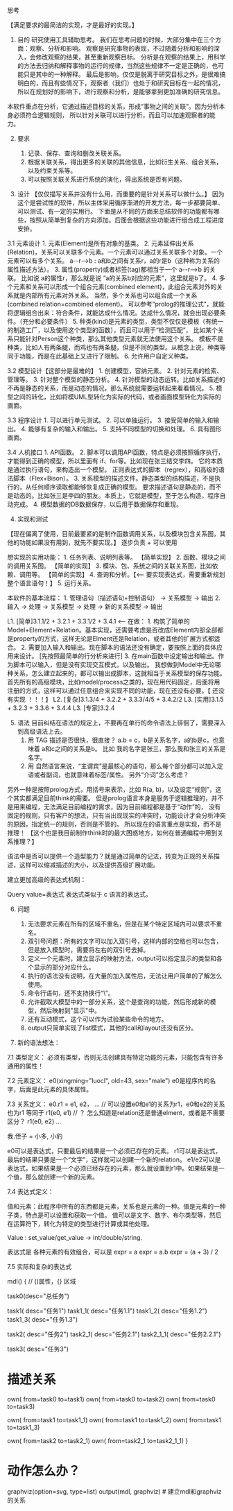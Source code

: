 思考

【满足要求的最简洁的实现，才是最好的实现。】

1. 目的
研究使用工具辅助思考。
我们在思考问题的时候，大部分集中在三个方面：观察、分析和影响。
观察是研究事物的表现，不过随着分析和影响的深入，会修改观察的结果，甚至重新观察目标。
分析是在观察的结果上，用科学的方法去归纳和解释事物的运行的规律，当然这些规律不一定是正确的，也可能只是其中的一种解释。
最后是影响，仅仅是脱离于研究目标之外，是很难搞明白的，而且有些情况下，观察者（我们）也处于和研究目标在一起的情况，
所以在规划好的影响下，进行观察和分析，是能够拿到更加准确的研究信息。

本软件重点在分析，它通过描述目标的关系，形成“事物之间的关联”。因为分析本身必须符合逻辑规则，
所以针对关联可以进行分析，而且可以加速观察者的能力。

2. 要求
	1. 记录、保存、查询和删改关联关系。
	2. 根据关联关系，得出更多的关联的其他信息，比如衍生关系、组合关系，以及约束关系等。
	3. 可以按照关联关系进行系统的演化，得出系统是否有问题。

3. 设计
【仅仅描写关系并没有什么用，而重要的是针对关系可以做什么。】
因为这个是尝试性的软件，所以主体采用循序渐进的开发方法，每一步都要简单、可以测试、有一定的实用行。
下面是从不同的方面来总结软件的功能都有哪些，按照从简单到复杂的方向添加。后面会根据这些功能进行组合成工程进度安排。

3.1 元素设计
	1. 元素(Element)是所有对象的基类。
	2. 元素延伸出关系(Relation)，关系可以关联多个元素。一个元素可以通过关系关联多个对象。一个元素可以有多个关系。
		a--r-->b : a和b之间有关系r，a的r是b（这种称为关系的属性描述方法）。
	3. 属性(property)或者标签(tag)都相当于一个 a--r-->b 的关联。
		比如说 a的属性r，那么就是说 “a的关系b对应的元素”，这里就是b了。
	4. 多个元素和关系可以形成一个组合元素(combined element)，此组合元素对外的关系就是内部所有元素对外关系。
		当然，多个关系也可以组合成一个关系(combined relation=combined element)。
		可以参考“prolog的推理公式”，就能将逻辑组合出来：符合条件，就能达成什么情况。达成什么情况，就会出现必要条件。（充分和必要条件）
	5. 种类(kind)是元素的类型，类型不仅仅是模板（有统一的制造工厂，以及使用这个类型的函数），而且可以用于“检测匹配”，
		比如某个关系只能针对Person这个种类，那么其他类型元素就无法使用这个关系。
		模板不是种类，比如人有两条腿，而鸡也有两条腿，但是不同的类型。从概念上说，种类等同于功能，而是在此基础上又进行了限制。
	6. 允许用户自定义种类。

3.2 模型设计【这部分是最难的】
	1. 创建模型，容纳元素。
	2. 针对元素的检索、管理等。
	3. 针对整个模型的静态分析。
	4. 针对模型的动态运转。比如关系描述的不再是静态的关系，而是动态的情况，那么系统就需要运转起来看看情况。
	5. 模型之间的转化，比如将模UML型转化为实际的代码，或者画面模型转化为实际的画面。

3.3 程序设计
	1. 可以进行单元测试。
	2. 可以单独运行。
	3. 接受简单的输入和输出。
	4. 能够有复杂的输入和输出。
	5. 支持不同模型的切换和处理。
	6. 具有图形画面。
	
3.4 人机接口
	1. API函数。
	2. 脚本可以调用API函数，特点是必须按照循序执行，才能得到正确的模型，所以里面有 if、for等。比如现在张三结交李四。
	   它的本质是通过执行语句，来构造出一个模型。
	   正则表达式的脚本（regrex），和高级的语法脚本（Flex+Bison）。
	3. 关系模型的描述文件。静态类型的结构描述，不是执行的，从任何顺序读取都能够恢复成正确的模型。
	   要求描述语句是静态的，而不是动态的。比如张三是李四的朋友。本质上，它就是模型，至于怎么构造，程序自动完成。
	4. 模型数据的DB数据保存，以后用于数据保存和重现。

4. 实现和测试

【现在偏离了使用，目前最要紧的是制作函数调用关系，以及模块包含关系图，其他的功能如果没有用到，就先不要实现。】
逐步负责 + 可以使用

想实现的实用功能：
	1. 任务列表、说明列表等。 【简单实现】
	2. 函数、模块之间的调用关系图。 【简单的实现】
	3. 模块、包、系统之间的关联关系图，比如依赖、调用等。 【简单的实现】
	4. 查询和分析。【<-- 要实现表达式，需要重新规划整个语言语句！】
	5. 运行关系。

本软件的基本流程：
	1. 管理语句（描述语句+控制语句） -> 关系模型 -> 输出
	2. 输入 -> 处理 -> 关系模型 -> 处理 -> 新的关系模型 -> 输出

L1. [简单]3.1.1/2 + 3.2.1 + 3.3.1/2 + 3.4.1  <-- 在做：
	1. 构筑了简单的Model+Element+Relation。基本实现，还需要考虑是否改成Element内部全部都是property的方式，这样无论是Elment还是Relation，或者其他的扩展方式都适合。
	2. 需要加入输入和输出。现在脚本的语法还没有确定，要按照上面的具体应用来设计。 [先按照最简单的行分析来进行]
	3. 在main函数中设定输出和输出。作为脚本可以输入，但是没有实现交互模式，以及输出。
		我想做到Model中无论哪种关系，怎么建立起来的，都可以输出成脚本，这就相当于关系模型的保存功能。
		首先所有的高级模块，比如model/process之类的，现在用代码固定，后面将用注册的方式，这样可以通过任意组合来实现不同的功能，现在还没有必要。【 还没有实现 ！！！】
L2. [复杂]3.1.3/4 + 3.2.2 + 3.3.3/4/5 + 3.4.2/2
L3. [实用]3.1.5 + 3.2.3 + 3.3.6 + 3.4.4
L3. [专家]3.2.4

5. 语法
目前纠结在语法的规定上，不要再在单行的命令语法上徘徊了，需要深入到高级语法上去。
	1. 用 TAG 描述是否很快，很直接？ a.b = c，b是关系名字，a的b是c，也意味着 a和c之间的关系是b。
		比如 我的名字是张三，那么我和张三的关系是名字。
	2. 用 自然语言来说，“主谓宾”是最核心的语句，那么每个部分都可以加入定语或者副词，也就意味着标签/属性。
		另外“介词”怎么考虑？
	
另外一种是按照prolog方式，用括号来表示，比如 R(a, b)，以及设定“规则”，这个其实都满足目前think的需要。
	但是prolog语言本身是服务于逻辑推理的，并不是用来编程，无法满足目前编程的需求，因为目前编程都是基于“动作”的，
	没有固定的规则，只有客户的想法，只有当出现现实的冲突时，功能设计才会分析冲突的原因，指定统一的规则，否则是不管的。
	所以现在的语言重点是实现，而不是推理！
	【这个也是我目前制作think时的最大困惑地方，如何在普通编程中用到关系推理？】

语法中是否可以提供一个造型能力？就是通过简单的记法，转变为正规的关系描述，这样可以缩减描述的大小，以及提供高级扩展功能。

建立更加高级的表达式机制：

Query value=表达式
表达式类似于 c 语言的表达式。

6. 问题
	1. 无法要求元素在所有的区域不重名，但是在某个特定区域内可以要求不重名。
	2. 双引号问题：所有的文字可以加入双引号，这样内部的空格也可以包含，但是放入模型时，需要将左右的双引号去掉。
	3. 定义一个元素时，建立显示的映射方法，output可以指定显示的类型和各个显示的部分对应什么。
	4. 执行的语法没有说明，在大量的加入属性后，无法让用户简单的了解怎么使用。
	5. 命令行语句，还不支持换行“\”。
	6. 允许截取大模型中的一部分关系，这个是查询的功能，然后形成新的模型，然后映射到"显示"中。
	8. 还有互动模式，这个可以作为试验某些命令的地方。
	9. output只简单实现了list模式，其他的call和layout还没有区分。


7. 新的语法想法：

7.1 类型定义：
必须有类型，否则无法创建具有特定功能的元素，只能包含有许多通用的属性！

7.2 元素定义：
e0(xingming="luocl", old=43, sex="male")
e0是程序内的名字，后面是此元素的具体属性。

7.3 关系定义：
e0.r1 = e1, e2， ...          // 可以设置e0和e1的关系为r1，e0和e2的关系也为r1
等同于
r1(e0, e1)		// ？ 怎么知道是relation还是普通elment，或者是不需要区分？
r1(e0, e2)
...

我.侄子 = 小多, 小豹

e0可以是表达式，只要最后的结果是一个必须已存在的元素。
r1可以是表达式，最后的结果只要是一个“文字”，这样就可以创建一个新的relation。
e1/e2可以是表达式，如果结果是一个必须已经存在的元素，那么就设置到r1中。如果结果是一个值，那么就创建一个新的元素。

7.4 表达式定义：

值和元素：此程序中所有的东西都是元素，关系也是元素的一种。值是元素的一种子类，特点是可以设置和获取一个值。
值可以是文字、数字、布尔类型等，然后在运算符下，转化为特定的类型进行计算或其他处理。

Value : set_value/get_value -> int/double/string.

表达式是 各种元素的有效组合，可以是
	expr = a
	expr = a.b
	expr = (a + 3) / 2

7.5 实际和复杂的表达式

mdl() { // ()属性，{} 区域

task0(desc="总任务")

task1( desc="任务1")
task1_1( desc="任务1.1")
task1_2( desc="任务1.2")
task1_3( desc="任务1.3")

task2( desc="任务2")
task2_1( desc="任务2.1")
task2_1_1( desc="任务2.2.1")

task3( desc="任务3")
# 描述关系
own( from=task0 to=task1)
own( from=task0 to=task2)
own( from=task0 to=task3)

own( from=task1 to=task1_1)
own( from=task1 to=task1_2)
own( from=task1 to=task1_3)

own( from=task2 to=task2_1)
own( from=task2_1 to=task2_1_1)
}

# 动作怎么办？
graphviz(option=svg, type=list)
output(mdl, graphviz)  # 建立mdl和graphviz的关系